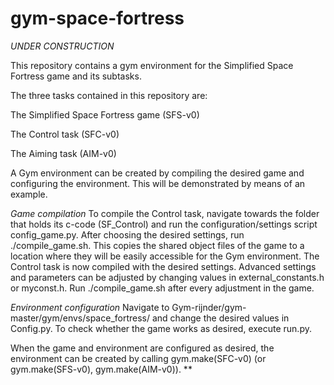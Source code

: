 # gym-space-fortress
*UNDER CONSTRUCTION*


This repository contains a gym environment for the Simplified Space Fortress game and its subtasks.

The three tasks contained in this repository are:

The Simplified Space Fortress game (SFS-v0)

The Control task (SFC-v0)

The Aiming task (AIM-v0)

A Gym environment can be created by compiling the desired game and configuring the environment. This will be demonstrated by means of an example.

*Game compilation*
To compile the Control task, navigate towards the folder that holds its c-code (SF_Control) and run the configuration/settings script config_game.py. After choosing the desired settings, run ./compile_game.sh. This copies the shared object files of the game to a location where they will be easily accessible for the Gym environment. The Control task is now compiled with the desired settings.
Advanced settings and parameters can be adjusted by changing values in external_constants.h or myconst.h. Run ./compile_game.sh after every adjustment in the game.

*Environment configuration*
Navigate to Gym-rijnder/gym-master/gym/envs/space_fortress/ and change the desired values in Config.py. To check whether the game works as desired, execute run.py.

When the game and environment are configured as desired, the environment can be created by calling gym.make(SFC-v0) (or gym.make(SFS-v0), gym.make(AIM-v0)).
**
